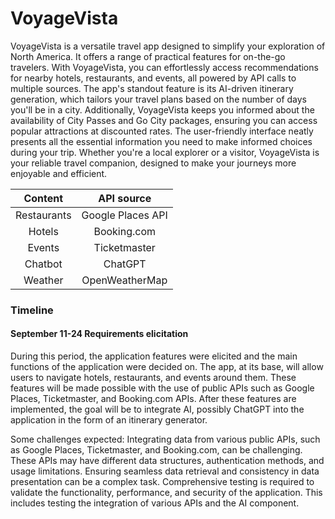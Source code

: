 # VoyageVista

VoyageVista is a versatile travel app designed to simplify your exploration of North America. It offers a range of practical features for on-the-go travelers. With VoyageVista, you can effortlessly access recommendations for nearby hotels, restaurants, and events, all powered by API calls to multiple sources. The app's standout feature is its AI-driven itinerary generation, which tailors your travel plans based on the number of days you'll be in a city. Additionally, VoyageVista keeps you informed about the availability of City Passes and Go City packages, ensuring you can access popular attractions at discounted rates. The user-friendly interface neatly presents all the essential information you need to make informed choices during your trip. Whether you're a local explorer or a visitor, VoyageVista is your reliable travel companion, designed to make your journeys more enjoyable and efficient.

| Content   | API source |
| :-: | :-: |
| Restaurants  | Google Places API    |
| Hotels | Booking.com    |
| Events    | Ticketmaster    |
| Chatbot    | ChatGPT    |
| Weather | OpenWeatherMap |

### Timeline

#### September 11-24 Requirements elicitation

During this period, the application features were elicited and the main functions of the application were decided on. The app, at its base, will allow users to navigate hotels, restaurants, and events around them. These features will be made possible with the use of public APIs such as Google Places, Ticketmaster, and Booking.com APIs. After these features are implemented, the goal will be to integrate AI, possibly ChatGPT into the application in the form of an itinerary generator.

Some challenges expected: Integrating data from various public APIs, such as Google Places, Ticketmaster, and Booking.com, can be challenging. These APIs may have different data structures, authentication methods, and usage limitations. Ensuring seamless data retrieval and consistency in data presentation can be a complex task. Comprehensive testing is required to validate the functionality, performance, and security of the application. This includes testing the integration of various APIs and the AI component.
